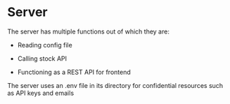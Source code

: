 # Server

The server has multiple functions out of which they are:

* Reading config file

* Calling stock API

* Functioning as a REST API for frontend

The server uses an .env file in its directory for confidential resources such as API keys and emails